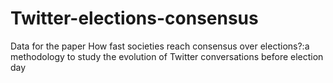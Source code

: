 # Twitter-elections-consensus
Data for the paper How fast societies reach consensus over elections?:a methodology to study the evolution of Twitter conversations before election day
